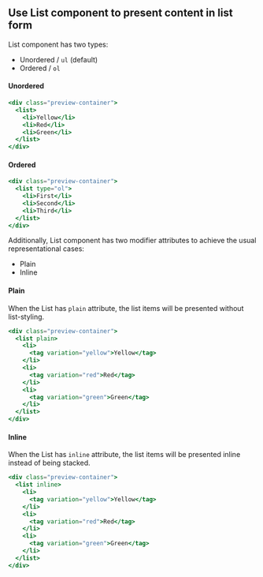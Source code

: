 ## Use List component to present content in list form

List component has two types:

- Unordered / `ul` (default)
- Ordered / `ol`

#### Unordered

```jsx
<div class="preview-container">
  <list>
    <li>Yellow</li>
    <li>Red</li>
    <li>Green</li>
  </list>
</div>
```

#### Ordered

```jsx
<div class="preview-container">
  <list type="ol">
    <li>First</li>
    <li>Second</li>
    <li>Third</li>
  </list>
</div>
```

Additionally, List component has two modifier attributes to achieve the usual representational cases:

- Plain
- Inline

#### Plain

When the List has `plain` attribute, the list items will be presented without list-styling.

```jsx
<div class="preview-container">
  <list plain>
    <li>
      <tag variation="yellow">Yellow</tag>
    </li>
    <li>
      <tag variation="red">Red</tag>
    </li>
    <li>
      <tag variation="green">Green</tag>
    </li>
  </list>
</div>
```

#### Inline

When the List has `inline` attribute, the list items will be presented inline instead of being stacked.

```jsx
<div class="preview-container">
  <list inline>
    <li>
      <tag variation="yellow">Yellow</tag>
    </li>
    <li>
      <tag variation="red">Red</tag>
    </li>
    <li>
      <tag variation="green">Green</tag>
    </li>
  </list>
</div>
```

